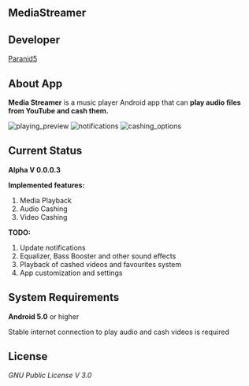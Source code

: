**MediaStreamer**
-----------------

## **Developer**
[Paranid5](https://github.com/dinaraparanid)

## **About App**
**Media Streamer** is a music player Android app that
can **play audio files from YouTube and cash them.**

![playing_preview](app/src/main/res/drawable/playing_preview.webp)
![notifications](app/src/main/res/drawable/notifications.webp)
![cashing_options](app/src/main/res/drawable/cashing_options.webp)

## **Current Status**
**Alpha V 0.0.0.3**

**Implemented features:**
1. Media Playback
2. Audio Cashing
3. Video Cashing

**TODO:**
1. Update notifications
2. Equalizer, Bass Booster and other sound effects
3. Playback of cashed videos and favourites system
4. App customization and settings

## **System Requirements**
**Android 5.0** or higher

Stable internet connection to play audio and cash videos is required

## **License**
*GNU Public License V 3.0*
